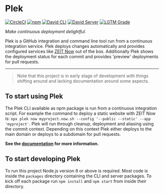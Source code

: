 # Plek
[![CircleCI](https://img.shields.io/circleci/project/github/voorhoede/plek/master.svg?style=flat-square)](https://circleci.com/gh/voorhoede/plek/)
[![npm](https://img.shields.io/npm/v/npm.svg?style=flat-square)](https://www.npmjs.com/package/plek)
[![David CLI](https://img.shields.io/david/voorhoede/plek.svg?path=packages/cli&style=flat-square&label=cli)](https://david-dm.org/voorhoede/plek?path=packages/cli)
[![David Server](https://img.shields.io/david/voorhoede/plek.svg?path=packages/server&style=flat-square&label=server)](https://david-dm.org/voorhoede/plek?path=packages/server)
[![LGTM Grade](https://img.shields.io/lgtm/grade/javascript/g/voorhoede/plek.svg?style=flat-square)](https://lgtm.com/projects/g/voorhoede/plek/)

*Make continuous deployment delightful.*

Plek is a GitHub integration and command line tool run from a continuous integration service. Plek deploys changes automatically and provides configured services like [ZEIT Now](https://zeit.co/now) out of the box. Additionally Plek shows the deployment status for each commit and provides 'preview' deployments for pull requests.

----

> Note that this project is in early stage of development with things shifting around and lacking documentation around some aspects.

## To start using Plek
The Plek CLI available as npm package is run from a continuous integration script. For example the command to deploy a static website with ZEIT Now is: `npx plek now myproject.now.sh --config '--public --static' --app 'myproject'`. Plek will run through cleanup, deployment and aliasing using the commit context. Depending on this context Plek either deploys to the main domain or deploys to a subdomain for pull requests.

**See the [documentation](https://plek.now.sh/) for more information.**

## To start developing Plek
To run this project Node.js version 8 or above is required. Most code is inside the `packages` directory containing the CLI and server packages. To kick off each package run `npm install` and `npm start` from inside their directory.
